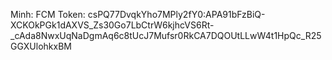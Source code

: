 Minh: FCM Token: csPQ77DvqkYho7MPly2fY0:APA91bFzBiQ-XCKOkPGk1dAXVS_Zs30Go7LbCtrW6kjhcVS6Rt-_cAda8NwxUqNaDgmAq6c8tUcJ7Mufsr0RkCA7DQOUtLLwW4t1HpQc_R25GGXUlohkxBM